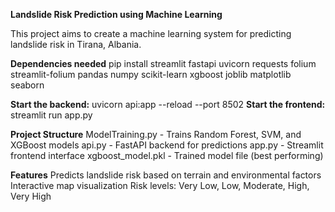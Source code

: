 **Landslide Risk Prediction using Machine Learning**

This project aims to create a machine learning system for predicting landslide risk in Tirana, Albania.

**Dependencies needed**
  pip install streamlit fastapi uvicorn requests folium streamlit-folium pandas numpy scikit-learn xgboost joblib matplotlib seaborn

**Start the backend:** 
  uvicorn api:app --reload --port 8502
**Start the frontend:**
  streamlit run app.py

**Project Structure**
  ModelTraining.py - Trains Random Forest, SVM, and XGBoost models
  api.py - FastAPI backend for predictions
  app.py - Streamlit frontend interface
  xgboost_model.pkl - Trained model file (best performing)

**Features**
  Predicts landslide risk based on terrain and environmental factors
  Interactive map visualization
  Risk levels: Very Low, Low, Moderate, High, Very High
